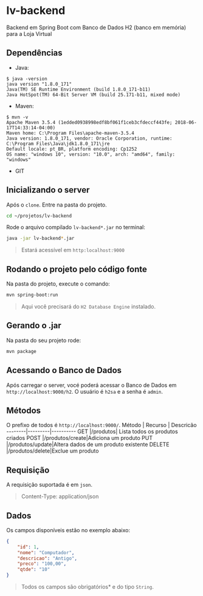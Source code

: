 # lv-backend
Backend em Spring Boot com Banco de Dados H2 (banco em memória) para a Loja Virtual

## Dependências
* Java:
```
$ java -version
java version "1.8.0_171"
Java(TM) SE Runtime Environment (build 1.8.0_171-b11)
Java HotSpot(TM) 64-Bit Server VM (build 25.171-b11, mixed mode)
```
* Maven:
```
$ mvn -v
Apache Maven 3.5.4 (1edded0938998edf8bf061f1ceb3cfdeccf443fe; 2018-06-17T14:33:14-04:00)
Maven home: C:\Program Files\apache-maven-3.5.4
Java version: 1.8.0_171, vendor: Oracle Corporation, runtime: C:\Program Files\Java\jdk1.8.0_171\jre
Default locale: pt_BR, platform encoding: Cp1252
OS name: "windows 10", version: "10.0", arch: "amd64", family: "windows"
```
* GIT

## Inicializando o server
Após o `clone`. Entre na pasta do projeto.
```sh
cd ~/projetos/lv-backend
```
Rode o arquivo compilado `lv-backend*.jar` no terminal:
```sh
java -jar lv-backend*.jar
```
>Estará acessível em `http:localhost:9000`
## Rodando o projeto pelo código fonte
Na pasta do projeto, execute o comando:
```sh
mvn spring-boot:run
```
>Aqui você precisará do `H2 Database Engine` instalado.
## Gerando o .jar
Na pasta do seu projeto rode:
```sh
mvn package
```
## Acessando o Banco de Dados
Após carregar o server, vocé poderá acessar o Banco de Dados em `http://localhost:9000/h2`.
O usuário é `h2sa` e a senha é `admin`.

## Métodos
O prefixo de todos é  `http://localhost:9000/`.
 Método | Recurso | Descricão
 --------|---------|----------
 GET     |/produtos| Lista todos os produtos criados
 POST    |/produtos/create|Adiciona um produto
 PUT     |/produtos/update|Altera dados de um produto existente
 DELETE  |/produtos/delete|Exclue um produto

## Requisição
A requisição suportada é em `json`.
>Content-Type: application/json

## Dados
Os campos disponíveis estão no exemplo abaixo:

```json
{
    "id": 1,
    "nome": "Computador",
    "descricao": "Antigo",
    "preco": "100,00",
    "qtde": "10"
}
```
>Todos os campos são obrigatórios* e do tipo `String`.